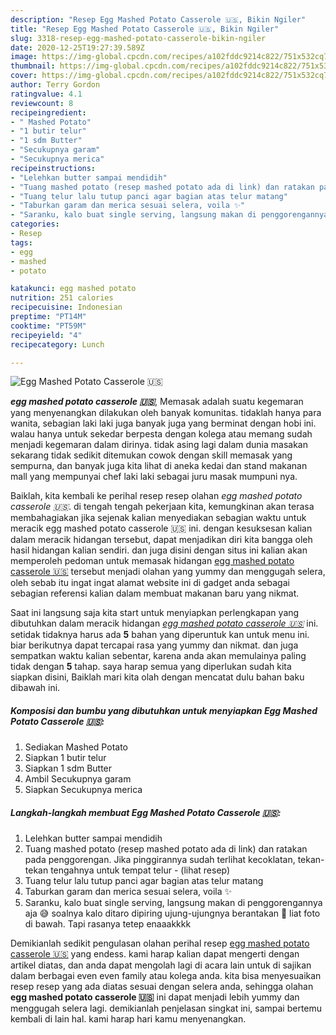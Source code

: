 ```yaml
---
description: "Resep Egg Mashed Potato Casserole 🇺🇸, Bikin Ngiler"
title: "Resep Egg Mashed Potato Casserole 🇺🇸, Bikin Ngiler"
slug: 3318-resep-egg-mashed-potato-casserole-bikin-ngiler
date: 2020-12-25T19:27:39.589Z
image: https://img-global.cpcdn.com/recipes/a102fddc9214c822/751x532cq70/egg-mashed-potato-casserole-🇺🇸-foto-resep-utama.jpg
thumbnail: https://img-global.cpcdn.com/recipes/a102fddc9214c822/751x532cq70/egg-mashed-potato-casserole-🇺🇸-foto-resep-utama.jpg
cover: https://img-global.cpcdn.com/recipes/a102fddc9214c822/751x532cq70/egg-mashed-potato-casserole-🇺🇸-foto-resep-utama.jpg
author: Terry Gordon
ratingvalue: 4.1
reviewcount: 8
recipeingredient:
- " Mashed Potato"
- "1 butir telur"
- "1 sdm Butter"
- "Secukupnya garam"
- "Secukupnya merica"
recipeinstructions:
- "Lelehkan butter sampai mendidih"
- "Tuang mashed potato (resep mashed potato ada di link) dan ratakan pada penggorengan. Jika pinggirannya sudah terlihat kecoklatan, tekan-tekan tengahnya untuk tempat telur           (lihat resep)"
- "Tuang telur lalu tutup panci agar bagian atas telur matang"
- "Taburkan garam dan merica sesuai selera, voila ✨"
- "Saranku, kalo buat single serving, langsung makan di penggorengannya aja 😅 soalnya kalo ditaro dipiring ujung-ujungnya berantakan 🤪 liat foto di bawah. Tapi rasanya tetep enaaakkkk"
categories:
- Resep
tags:
- egg
- mashed
- potato

katakunci: egg mashed potato 
nutrition: 251 calories
recipecuisine: Indonesian
preptime: "PT14M"
cooktime: "PT59M"
recipeyield: "4"
recipecategory: Lunch

---
```



![Egg Mashed Potato Casserole 🇺🇸](https://img-global.cpcdn.com/recipes/a102fddc9214c822/751x532cq70/egg-mashed-potato-casserole-🇺🇸-foto-resep-utama.jpg)

<b><i>egg mashed potato casserole 🇺🇸</i></b>, Memasak adalah suatu kegemaran yang menyenangkan dilakukan oleh banyak komunitas. tidaklah hanya para wanita, sebagian laki laki juga banyak juga yang berminat dengan hobi ini. walau hanya untuk sekedar berpesta dengan kolega atau memang sudah menjadi kegemaran dalam dirinya. tidak asing lagi dalam dunia masakan sekarang tidak sedikit ditemukan cowok dengan skill memasak yang sempurna, dan banyak juga kita lihat di aneka kedai dan stand makanan mall yang mempunyai chef laki laki sebagai juru masak mumpuni nya.



Baiklah, kita kembali ke perihal resep resep olahan <i>egg mashed potato casserole 🇺🇸</i>. di tengah tengah pekerjaan kita, kemungkinan akan terasa membahagiakan jika sejenak kalian menyediakan sebagian waktu untuk meracik egg mashed potato casserole 🇺🇸 ini. dengan kesuksesan kalian dalam meracik hidangan tersebut, dapat menjadikan diri kita bangga oleh hasil hidangan kalian sendiri. dan juga disini dengan situs ini kalian akan memperoleh pedoman untuk memasak hidangan <u>egg mashed potato casserole 🇺🇸</u> tersebut menjadi olahan yang yummy dan menggugah selera, oleh sebab itu ingat ingat alamat website ini di gadget anda sebagai sebagian referensi kalian dalam membuat makanan baru yang nikmat.


Saat ini langsung saja kita start untuk menyiapkan perlengkapan yang dibutuhkan dalam meracik hidangan <u><i>egg mashed potato casserole 🇺🇸</i></u> ini. setidak tidaknya harus ada <b>5</b> bahan yang diperuntuk kan untuk menu ini. biar berikutnya dapat tercapai rasa yang yummy dan nikmat. dan juga sempatkan waktu kalian sebentar, karena anda akan memulainya paling tidak dengan <b>5</b> tahap. saya harap semua yang diperlukan sudah kita siapkan disini, Baiklah mari kita olah dengan mencatat dulu bahan baku dibawah ini.

<!--inarticleads1-->

##### Komposisi dan bumbu yang dibutuhkan untuk menyiapkan Egg Mashed Potato Casserole 🇺🇸:

1. Sediakan  Mashed Potato
1. Siapkan 1 butir telur
1. Siapkan 1 sdm Butter
1. Ambil Secukupnya garam
1. Siapkan Secukupnya merica




<!--inarticleads2-->

##### Langkah-langkah membuat Egg Mashed Potato Casserole 🇺🇸:

1. Lelehkan butter sampai mendidih
1. Tuang mashed potato (resep mashed potato ada di link) dan ratakan pada penggorengan. Jika pinggirannya sudah terlihat kecoklatan, tekan-tekan tengahnya untuk tempat telur -           (lihat resep)
1. Tuang telur lalu tutup panci agar bagian atas telur matang
1. Taburkan garam dan merica sesuai selera, voila ✨
1. Saranku, kalo buat single serving, langsung makan di penggorengannya aja 😅 soalnya kalo ditaro dipiring ujung-ujungnya berantakan 🤪 liat foto di bawah. Tapi rasanya tetep enaaakkkk




Demikianlah sedikit pengulasan olahan perihal resep <u>egg mashed potato casserole 🇺🇸</u> yang endess. kami harap kalian dapat mengerti dengan artikel diatas, dan anda dapat mengolah lagi di acara lain untuk di sajikan dalam berbagai even even family atau kolega anda. kita bisa menyesuaikan resep resep yang ada diatas sesuai dengan selera anda, sehingga olahan <b>egg mashed potato casserole 🇺🇸</b> ini dapat menjadi lebih yummy dan menggugah selera lagi. demikianlah penjelasan singkat ini, sampai bertemu kembali di lain hal. kami harap hari kamu menyenangkan.
